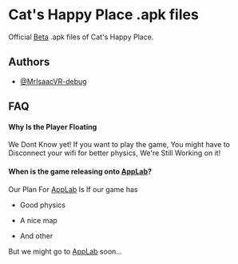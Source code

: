
# Cat's Happy Place .apk files

Official [Beta](https://en.wikipedia.org/wiki/Beta) .apk files of Cat's Happy Place.
## Authors

- [@MrIsaacVR-debug](https://github.com/MrIsaacVR-debug)


## FAQ

#### Why Is the Player Floating

We Dont Know yet! If you want to play the game, You might have to Disconnect your wifi for better physics, We're Still Working on it!

#### When is the game releasing onto [AppLab](https://developers.meta.com/horizon/blog/introducing-app-lab-a-new-way-to-distribute-oculus-quest-apps/)?

Our Plan For [AppLab](https://developers.meta.com/horizon/blog/introducing-app-lab-a-new-way-to-distribute-oculus-quest-apps/) Is If our game has 

- Good physics

- A nice map

- And other

But we might go to [AppLab](https://developers.meta.com/horizon/blog/introducing-app-lab-a-new-way-to-distribute-oculus-quest-apps/) soon...

